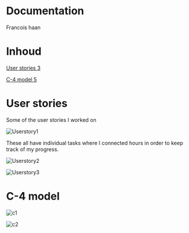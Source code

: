 # Documentation

Francois haan

# Inhoud

[User stories 3](#_Toc104987167)

[C-4 model 5](#_Toc104987168)

# User stories

Some of the user stories I worked on

![Userstory1](https://user-images.githubusercontent.com/71487939/171407957-d93be285-4932-4e43-9b78-5bff5a86e349.PNG)

These all have individual tasks where I connected hours in order to keep track of my progress.

![Userstory2](https://user-images.githubusercontent.com/71487939/171407956-edc6fb85-25a2-42ac-8bfa-881962361db6.PNG)

![Userstory3](https://user-images.githubusercontent.com/71487939/171407954-0155442c-d0ca-44bb-ac8e-b3e4d70fc1d6.PNG)

# C-4 model

![c1](https://user-images.githubusercontent.com/71487939/171403809-56057589-6721-43ed-886a-c4577c47e284.PNG)

![c2](https://user-images.githubusercontent.com/71487939/171403803-e83f07da-c4d0-40b2-b064-bcb12e0d1013.PNG)

